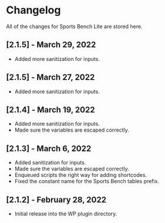 # Changelog

All of the changes for Sports Bench Lite are stored here.

## [2.1.5] - March 29, 2022
- Added more sanitization for inputs.

## [2.1.5] - March 27, 2022
- Added more sanitization for inputs.

## [2.1.4] - March 19, 2022
- Added more sanitization for inputs.
- Made sure the variables are escaped correctly.

## [2.1.3] - March 6, 2022
- Added sanitization for inputs.
- Made sure the variables are escaped correctly.
- Enqueued scripts the right way for adding shortcodes.
- Fixed the constant name for the Sports Bench tables prefix.

## [2.1.2] - February 28, 2022
- Initial release into the WP plugin directory.

